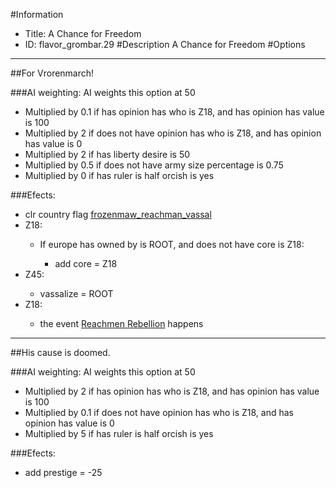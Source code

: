 #Information
 - Title: A Chance for Freedom
 - ID: flavor_grombar.29
#Description
A Chance for Freedom
#Options

___
##For Vrorenmarch!

###AI weighting:
AI weights this option at 50
 - Multiplied by 0.1 if has opinion has who is Z18, and has opinion has value is 100
 - Multiplied by 2 if does not have opinion has who is Z18, and has opinion has value is 0
 - Multiplied by 2 if has liberty desire is 50
 - Multiplied by 0.5 if does not have army size percentage is 0.75
 - Multiplied by 0 if has ruler is half orcish is yes


###Efects:<ul><li>clr country flag [frozenmaw_reachman_vassal](../flags/frozenmaw_reachman_vassal.md)</li><li>Z18:</li><ul><li>If europe has owned by is ROOT, and does not have core is Z18:</li><ul><li>add core = Z18</li></ul></ul><li>Z45:</li><ul><li>vassalize = ROOT</li></ul><li>Z18:</li><ul><li>the event [Reachmen Rebellion](../events/reachmen_rebellion.md) happens</li></ul></ul>

___
##His cause is doomed.

###AI weighting:
AI weights this option at 50
 - Multiplied by 2 if has opinion has who is Z18, and has opinion has value is 100
 - Multiplied by 0.1 if does not have opinion has who is Z18, and has opinion has value is 0
 - Multiplied by 5 if has ruler is half orcish is yes


###Efects:<ul><li>add prestige = -25</li></ul>
